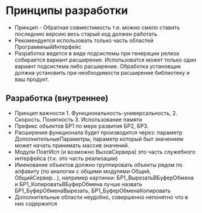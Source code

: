 # Принципы разработки
* Принцип - Обратная совместимость т.е. можно смело ставить последнию версию весь старый код должен работать
* Рекомендуется использовать только часть областей ПрограммныйИнтерфейс
* Разработка ведется в виде подсистемы при генерации релиза собирается вариант расширение. Использоватся может только один вариант подсистема либо расширение.
  Обработка установщик должна установить при необходимости расширение библиотеку и ваш продукт.

## Разработка (внутреннее)
* Принцип важности 1. Функциональность-универсальность, 2. Скорость. Понятность 3. Использование памяти
* Префикс объектов БР1 по мере развития БР2, БР3.
* Расширения функционала будет производится через: параметр ДополнительныеПараметры, параметр который был значением может начать принимать массив значений.
* Модули ПовтИсп (и возможно ВызовСервера) это часть служебного интерфейса (т.к. это часть реализации)
* Именование объектов должно группировать объекты рядом по алфавиту (по аналогии с общими модулями Общий, ОбщийСервер...),
  например картинки: БР1_ВырезатьВБуферОбмена и БР1_КопироватьВБуферОбмена лучше назвать БР1_БуферОбменаВырезать, БР1_БуферОбменаКопировать
* Дополнительные области неудобно, совершенно непонятно что в них содержится
